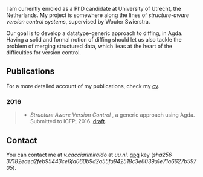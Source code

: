 
I am currently enroled as a PhD candidate at University of Utrecht, the Netherlands.
My project is somewhere along the lines of *structure-aware version control systems*,
supervised by Wouter Swierstra.
 
Our goal is to develop a datatype-generic approach to diffing, in Agda. Having
a solid and formal notion of diffing should let us also tackle the problem of merging
structured data, which lieas at the heart of the difficulties for version control.

## Publications

For a more detailed account of my publications, check my [cv](cv.html).

### 2016

> - *Structure Aware Version Control* , a generic approach using Agda.
>   Submitted to ICFP, 2016. [draft](data/icfp2016_submitted.pdf).

## Contact

You can contact me at *v.cacciarimiraldo* at *uu.nl*. 
[gpg](data/vcmiraldo.gpg.pub) key (*sha256 37182eaea2feb95443ce6fa060b9d2a55fa942518c3e6039a1e71a6627b59705*).
